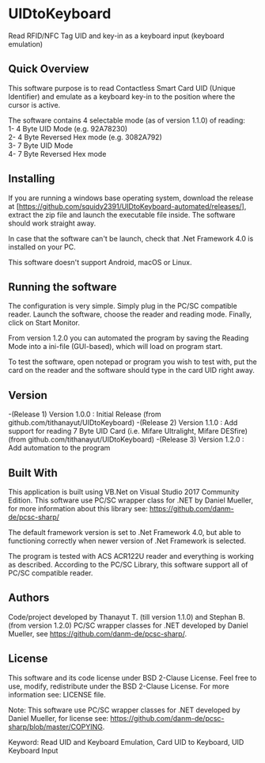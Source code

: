 # UIDtoKeyboard
Read RFID/NFC Tag UID and key-in as a keyboard input (keyboard emulation)

## Quick Overview
This software purpose is to read Contactless Smart Card UID (Unique Identifier) and emulate as a keyboard key-in to the position where the cursor is active.

The software contains 4 selectable mode (as of version 1.1.0) of reading:  
1- 4 Byte UID Mode (e.g. 92A78230)  
2- 4 Byte Reversed Hex mode (e.g. 3082A792)  
3- 7 Byte UID Mode  
4- 7 Byte Reversed Hex mode

## Installing
If you are running a windows base operating system, download the release at [https://github.com/squidy2391/UIDtoKeyboard-automated/releases/], extract the zip file and launch the executable file inside. The software should work straight away.

In case that the software can't be launch, check that .Net Framework 4.0 is installed on your PC.

This software doesn't support Android, macOS or Linux.

## Running the software
The configuration is very simple. Simply plug in the PC/SC compatible reader. Launch the software, choose the reader and reading mode. Finally, click on Start Monitor.

From version 1.2.0 you can automated the program by saving the Reading Mode into a ini-file (GUI-based), which will load on program start.

To test the software, open notepad or program you wish to test with, put the card on the reader and the software should type in the card UID right away. 

## Version
-(Release 1) Version 1.0.0 : Initial Release (from github.com/tithanayut/UIDtoKeyboard)
-(Release 2) Version 1.1.0 : Add support for reading 7 Byte UID Card (i.e. Mifare Ultralight, Mifare DESfire) (from github.com/tithanayut/UIDtoKeyboard)
-(Release 3) Version 1.2.0 : Add automation to the program

## Built With
This application is built using VB.Net on Visual Studio 2017 Community Edition. This software use PC/SC wrapper class for .NET by Daniel Mueller, for more information about this library see: https://github.com/danm-de/pcsc-sharp/

The default framework version is set to .Net Framework 4.0, but able to functioning correctly when newer version of .Net Framework is selected.

The program is tested with ACS ACR122U reader and everything is working as described.
According to the PC/SC Library, this software support all of PC/SC compatible reader.

## Authors
Code/project developed by Thanayut T. (till version 1.1.0) and Stephan B. (from version 1.2.0)
PC/SC wrapper classes for .NET developed by Daniel Mueller, see https://github.com/danm-de/pcsc-sharp/.

## License
This software and its code license under BSD 2-Clause License. Feel free to use, modify, redistribute under the BSD 2-Clause License. For more information see: LICENSE file.

Note: This software use PC/SC wrapper classes for .NET developed by Daniel Mueller, for license see: https://github.com/danm-de/pcsc-sharp/blob/master/COPYING.


Keyword: Read UID and Keyboard Emulation, Card UID to Keyboard, UID Keyboard Input
